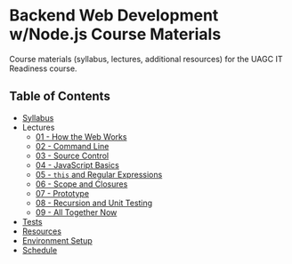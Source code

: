 # Backend Web Development w/Node.js Course Materials

Course materials (syllabus, lectures, additional resources) for the UAGC IT Readiness course.

## Table of Contents

- [Syllabus](syllabus.md)
- Lectures
  - [01 - How the Web Works](/lectures/01-the-internet-and-the-web/README.md)
  - [02 - Command Line](/lectures/02-command-line/README.md)
  - [03 - Source Control](/lectures/03-source-control/README.md)
  - [04 - JavaScript Basics](/lectures/04-javascript-basics/README.md)
  - [05 - `this` and Regular Expressions](/lectures/05-this-and-regex/README.md)
  - [06 - Scope and Closures](/lectures/06-scope-and-closures/README.md)
  - [07 - Prototype](/lectures/07-prototype/README.md)
  - [08 - Recursion and Unit Testing](/lectures/08-recursion-and-unit-testing/README.md)
  - [09 - All Together Now](/lectures/09-all-together-now/README.md)
- [Tests](/lectures/tests/README.md)
- [Resources](resources.md)
- [Environment Setup](environment.md)
- [Schedule](https://docs.google.com/spreadsheets/d/1t6GI6iSBET7IVN0TqDXziwXH8D1L9xu5sa-bXAtGps0/edit?usp=sharing)
